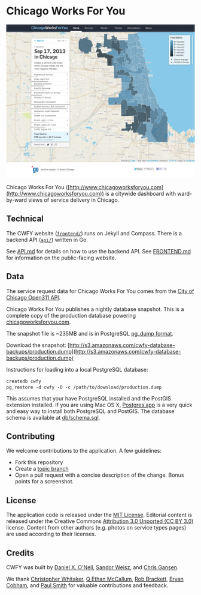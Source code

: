 Chicago Works For You
=====================

![CWFY screenshot](doc/cwfy-screenshot.png)


Chicago Works For You ([http://www.chicagoworksforyou.com](http://www.chicagoworksforyou.com)) is a citywide dashboard with ward-by-ward views of service delivery in Chicago. 

Technical
---------

The CWFY website ([`frontend/`](frontend/)) runs on Jekyll and Compass. There is a backend API ([`api/`](api/)) written in Go.

See [API.md](doc/API.md) for details on how to use the backend API. See [FRONTEND.md](doc/FRONTEND.md) for information on the public-facing website.

Data
----

The service request data for Chicago Works For You comes from the [City of Chicago Open311 API](http://dev.cityofchicago.org/docs/api).

Chicago Works For You publishes a nightly database snapshot. This is a complete copy of the production database powering [chicagoworksforyou.com](http://chicagoworksforyou.com).

The snapshot file is ~235MB and is in PostgreSQL [pg_dump format](http://www.postgresql.org/docs/9.2/interactive/app-pgdump.html).

Download the snapshot: [http://s3.amazonaws.com/cwfy-database-backups/production.dump](http://s3.amazonaws.com/cwfy-database-backups/production.dump)

Instructions for loading into a local PostgreSQL database:

    createdb cwfy
    pg_restore -d cwfy -O -c /path/to/download/production.dump

This assumes that your have PostgreSQL installed and the PostGIS extension installed. If you are using Mac OS X,  [Postgres.app](http://postgresapp.com/) is a very quick and easy way to install both PostgreSQL and PostGIS.
The database schema is available at [db/schema.sql](db/schema.sql).

Contributing
------------

We welcome contributions to the application. A few guidelines:

 * Fork this repository
 * Create a [topic branch](http://git-scm.com/book/en/Git-Branching-Branching-Workflows#Topic-Branches)
 * Open a pull request with a concise description of the change. Bonus points for a screenshot.

License
-------

The application code is released under the [MIT License](LICENSE.md). Editorial content is released under the Creative Commons [Attribution 3.0 Unported (CC BY 3.0)](http://creativecommons.org/licenses/by/3.0/deed.en_US) license. Content from other authors (e.g. photos on service types pages) are used according to their licenses.

Credits
-------

CWFY was built by [Daniel X. O'Neil](https://github.com/danxoneil), [Sandor Weisz](https://github.com/santheo), and [Chris Gansen](https://github.com/cgansen).

We thank [Christopher Whitaker](https://github.com/govintrenches), [Q Ethan McCallum](https://github.com/qethanm), [Rob Brackett](https://github.com/mr0grog), [Eryan Cobham](https://github.com/littlelazer), and [Paul Smith](https://github.com/paulsmith) for valuable contributions and feedback.
